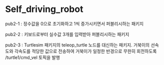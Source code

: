 # Self_driving_robot

pub2-1 : 정수값을 0으로 초기화하고 1씩 증가시키면서 퍼블리시하는 패키지

pub2-2 : 키보드로부터 실수값 3개를 입력받아 퍼블리시하는 패키지

pub2-3 : Turtlesim 패키지의 teleop_turtle 노드를 대신하는 패키지. 거북이의 선속도와 각속도를 적당한 값으로 전송하여 거북이가 일정한 반경으로 무한히 회전하도록 /turtle1/cmd_vel 토픽을 발행
